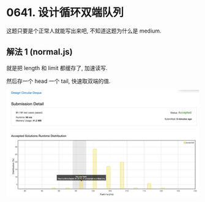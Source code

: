 # 0641. 设计循环双端队列

这题只要是个正常人就能写出来吧, 不知道这题为什么是 medium.

## 解法 1 (normal.js)

就是把 length 和 limit 都缓存了, 加速读写.

然后存一个 head 一个 tail, 快速取双端的值.

![成绩](assets/normal.png)
